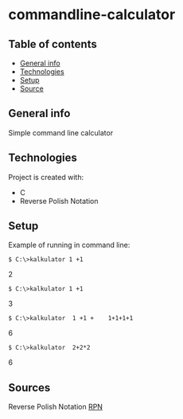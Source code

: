 # commandline-calculator

## Table of contents
* [General info](#general-info)
* [Technologies](#technologies)
* [Setup](#setup)
* [Source](#source)

## General info
Simple command line calculator 
	
## Technologies
Project is created with:
* C
* Reverse Polish Notation
	
## Setup
Example of running in command line:

```
$ C:\>kalkulator 1 +1
```
2
```
$ C:\>kalkulator 1 +1
```
3
```
$ C:\>kalkulator  1 +1 +    1+1+1+1
```
6
```
$ C:\>kalkulator  2+2*2
```
6

## Sources
Reverse Polish Notation [RPN](https://en.wikipedia.org/wiki/Reverse_Polish_notation)
